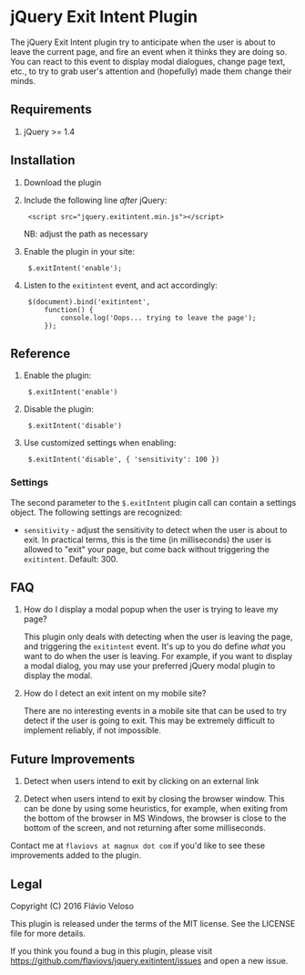 jQuery Exit Intent Plugin
=========================

The jQuery Exit Intent plugin try to anticipate when the user is about
to leave the current page, and fire an event when it thinks they are
doing so. You can react to this event to display modal dialogues,
change page text, etc., to try to grab user's attention and
(hopefully) made them change their minds.


Requirements
------------

1. jQuery >= 1.4

Installation
------------

1. Download the plugin

2. Include the following line *after* jQuery:

        <script src="jquery.exitintent.min.js"></script>

   NB: adjust the path as necessary

3. Enable the plugin in your site:

        $.exitIntent('enable');

4. Listen to the `exitintent` event, and act accordingly:

        $(document).bind('exitintent',
            function() {
                console.log('Oops... trying to leave the page');
            });

Reference
---------

1. Enable the plugin:

        $.exitIntent('enable')

2. Disable the plugin:

        $.exitIntent('disable')

3. Use customized settings when enabling:

        $.exitIntent('disable', { 'sensitivity': 100 })

### Settings

The second parameter to the `$.exitIntent` plugin call can contain a
settings object. The following settings are recognized:

- `sensitivity` - adjust the sensitivity to detect when the user is
  about to exit. In practical terms, this is the time (in
  milliseconds) the user is allowed to "exit" your page, but come back
  without triggering the `exitintent`. Default: 300.

FAQ
---

1. How do I display a modal popup when the user is trying to leave my
   page?

   This plugin only deals with detecting when the user is leaving the
   page, and triggering the `exitintent` event. It's up to you do
   define *what* you want to do when the user is leaving. For example,
   if you want to display a modal dialog, you may use your preferred
   jQuery modal plugin to display the modal.

2. How do I detect an exit intent on my mobile site?

   There are no interesting events in a mobile site that can be used
   to try detect if the user is going to exit. This may be extremely
   difficult to implement reliably, if not impossible.

Future Improvements
-------------------

1. Detect when users intend to exit by clicking on an external link

2. Detect when users intend to exit by closing the browser
   window. This can be done by using some heuristics, for example,
   when exiting from the bottom of the browser in MS Windows, the
   browser is close to the bottom of the screen, and not returning
   after some milliseconds.

Contact me at `flaviovs at magnux dot com` if you'd like to see these
improvements added to the plugin.


Legal
-----
Copyright (C) 2016 Flávio Veloso

This plugin is released under the terms of the MIT license. See the
LICENSE file for more details.

If you think you found a bug in this plugin, please visit
https://github.com/flaviovs/jquery.exitintent/issues and open a new
issue.
